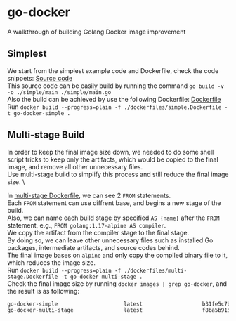# go-docker

A walkthrough of building Golang Docker image improvement

## Simplest

We start from the simplest example code and Dockerfile, check the code snippets: [Source code](./simple/main.go) \
This source code can be easily build by running the command `go build -v -o ./simple/main ./simple/main.go` \
Also the build can be achieved by use the following Dockerfile: [Dockerfile](./dockerfiles/simple.Dockerfile) \
Run `docker build --progress=plain -f ./dockerfiles/simple.Dockerfile -t go-docker-simple .`

## Multi-stage Build

In order to keep the final image size down, we needed to do some shell script tricks to keep only the artifacts, which would be copied to the final image, and remove all other unnecessary files. \
Use multi-stage build to simplify this process and still reduce the final image size. \

In [multi-stage Dockerfile](./dockerfiles/multi-stage.Dockerfile), we can see 2 `FROM` statements. \
Each `FROM` statement can use diffrent base, and begins a new stage of the build. \
Also, we can name each build stage by specified `AS {name}` after the `FROM` statement, e.g., `FROM golang:1.17-alpine AS compiler`. \
We copy the artifact from the compiler stage to the final stage. \
By doing so, we can leave other unnecessary files such as installed Go packages, intermediate artifacts, and source codes behind. \
The final image bases on `alpine` and only copy the compiled binary file to it, which reduces the image size. \
Run `docker build --progress=plain -f ./dockerfiles/multi-stage.Dockerfile -t go-docker-multi-stage .` \
Check the final image size by running `docker images | grep go-docker`, and the result is as following:

```sh
go-docker-simple                     latest                   b31fe5c7bca1   54 seconds ago      317MB
go-docker-multi-stage                latest                   f8ba5b915c94   About an hour ago   7.35MB
```
